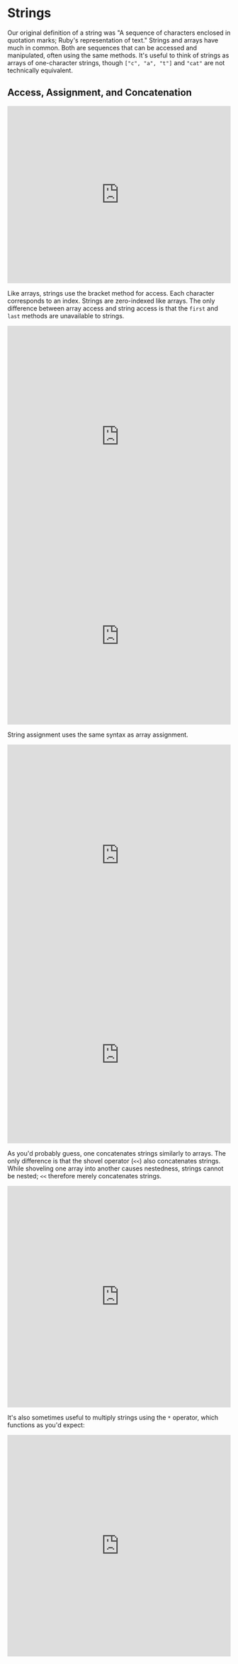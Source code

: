 # Strings

Our original definition of a string was "A sequence of characters enclosed in
quotation marks; Ruby's representation of text." Strings and arrays have much in
common. Both are sequences that can be accessed and manipulated, often using the
same methods. It's useful to think of strings as arrays of one-character
strings, though `["c", "a", "t"]` and `"cat"` are not technically equivalent.


## Access, Assignment, and Concatenation

<iframe src="https://player.vimeo.com/video/208762281?rel=0" width="100%" height="400px" frameborder="0" webkitallowfullscreen="" mozallowfullscreen="" allowfullscreen="" style="line-height: 1.6em;" rel="line-height: 1.6em;"></iframe>

Like arrays, strings use the bracket method for access. Each character
corresponds to an index. Strings are zero-indexed like arrays. The only
difference between array access and string access is that the `first` and `last`
methods are unavailable to strings.  

<iframe frameborder="0" width="100%" height="500px" src="https://repl.it/GD3i/43?lite=true"></iframe>

<iframe src="https://player.vimeo.com/video/208762462?rel=0" width="100%" height="400px" frameborder="0" webkitallowfullscreen="" mozallowfullscreen="" allowfullscreen="" style="line-height: 1.6em;" rel="line-height: 1.6em;"></iframe>

String assignment uses the same syntax as array assignment.

<iframe frameborder="0" width="100%" height="500px" src="https://repl.it/GD3i/44?lite=true"></iframe>

<iframe src="https://player.vimeo.com/video/208762656?rel=0" width="100%" height="400px" frameborder="0" webkitallowfullscreen="" mozallowfullscreen="" allowfullscreen="" style="line-height: 1.6em;" rel="line-height: 1.6em;"></iframe>

As you'd probably guess, one concatenates strings similarly to arrays. The only
difference is that the shovel operator (`<<`) also concatenates strings. While
shoveling one array into another causes nestedness, strings cannot be nested; `<<`
therefore merely concatenates strings.

<iframe frameborder="0" width="100%" height="500px" src="https://repl.it/GD3i/78?lite=true"></iframe>

It's also sometimes useful to multiply strings using the `*` operator, which
functions as you'd expect:

<iframe frameborder="0" width="100%" height="500px" src="https://repl.it/GD3i/46?lite=true"></iframe>
